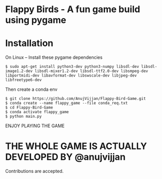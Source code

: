 # Flappy Birds - A fun game build using pygame

# Installation
On Linux –
Install these pygame dependencies
```shell
$ sudo apt-get install python3-dev python3-numpy libsdl-dev libsdl-image1.2-dev libsdl-mixer1.2-dev libsdl-ttf2.0-dev libsmpeg-dev libportmidi-dev libavformat-dev libswscale-dev libjpeg-dev libfreetype6-dev
```

Then create a conda env

```shell
$ git clone https://github.com/AnujVijjan/Flappy-Bird-Game.git
$ conda create --name flappy_game --file conda_req.txt
$ cd Flappy-Bird-Game
$ conda activate flappy_game
$ python main.py
```
ENJOY PLAYING THE GAME

# THE WHOLE GAME IS ACTUALLY DEVELOPED BY @anujvijjan
Contributions are accepted.

